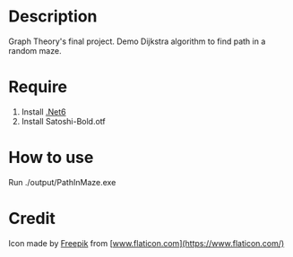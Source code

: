 # Description
Graph Theory's final project.
Demo Dijkstra algorithm to find path in a random maze.

# Require
1. Install [.Net6](https://dotnet.microsoft.com/en-us/download/dotnet/6.0)
2. Install Satoshi-Bold.otf

# How to use
Run ./output/PathInMaze.exe

# Credit
Icon made by [Freepik](https://www.flaticon.com/authors/freepik) from [www.flaticon.com](https://www.flaticon.com/)

